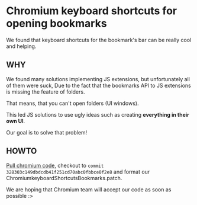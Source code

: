 # Chromium keyboard shortcuts for opening bookmarks
We found that keyboard shortcuts for the bookmark's bar can be really cool and helping.

## WHY
We found many solutions implementing JS extensions, but unfortunately all of them were suck,
Due to the fact that the bookmarks API to JS extensions is missing the feature of folders.

That means, that you can't open folders (UI windows).

This led JS solutions to use ugly ideas such as creating **everything in their own UI**.

Our goal is to solve that problem!

## HOWTO
[Pull chromium code](https://www.chromium.org/developers/how-tos/get-the-code), checkout to `commit 328303c149dbdcdb41f251cd70abc0fbbce0f2e8` and format our ChromiumkeyboardShortcutsBookmarks.patch.

We are hoping that Chromium team will accept our code as soon as possible :>
